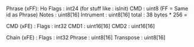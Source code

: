 Phrase (xFF): Ho
Flags 		: int24 (for stuff like : isInit)
CMD			: uint8		(FF = Same id as Phrase)
Notes 		: uint8[16]
Intrument 	: uint8[16]
total : 	38 bytes * 256 = 


CMD (xFE)   :
Flags		: int32
CMD1		: uint16[16]
CMD2		: uint16[16]

Chain (xFE) :
Flags		: int32
Phrase		: uint8[16]
Transpose	: uint8[16]
